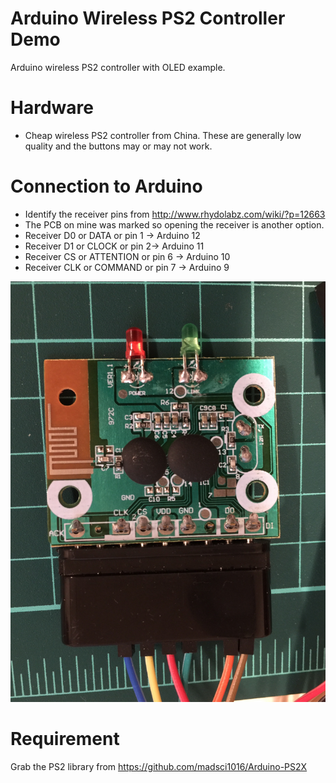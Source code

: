 # Arduino Wireless PS2 Controller Demo

Arduino wireless PS2 controller with OLED example.

# Hardware

* Cheap wireless PS2 controller from China. These are generally low quality and the buttons may or may not work.

# Connection to Arduino

* Identify the receiver pins from http://www.rhydolabz.com/wiki/?p=12663
* The PCB on mine was marked so opening the receiver is another option.
* Receiver D0 or DATA or pin 1 -> Arduino 12
* Receiver D1 or CLOCK or pin 2-> Arduino 11
* Receiver CS or ATTENTION or pin 6 -> Arduino 10
* Receiver CLK or COMMAND or pin 7 -> Arduino 9

![](https://github.com/rpakdel/arduino_psx2_oled/blob/master/ps2_pins.jpg)

# Requirement

Grab the PS2 library from https://github.com/madsci1016/Arduino-PS2X
